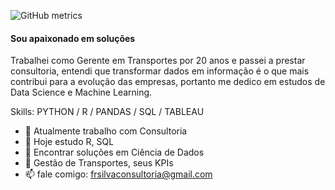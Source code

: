 ![GitHub metrics](https://metrics.lecoq.io/fabiorsi1979)  

#### Sou apaixonado em soluções

Trabalhei como Gerente em Transportes por 20 anos e passei a prestar consultoria, entendi que transformar dados em informação é o que mais contribui para a evolução das empresas, portanto me dedico em estudos de Data Science e Machine Learning.

Skills: PYTHON / R / PANDAS / SQL / TABLEAU

- 🔭 Atualmente trabalho com Consultoria 
- 🌱 Hoje estudo R, SQL 
- 👯 Encontrar soluções em Ciência de Dados 
- 💬 Gestão de Transportes, seus KPIs 
- 📫 fale comigo: frsilvaconsultoria@gmail.com
  
<!---
Fabiorsi1979/Fabiorsi1979 is a ✨ special ✨ repository because its `README.md` (this file) appears on your GitHub profile.
You can click the Preview link to take a look at your changes.
<p align="left"> <img src="https://komarev.com/ghpvc/?username=fabiorsi1979&label=Profile%20views&color=0e75b6&style=flat" alt="fabiorsi1979" /> </p>

<p align="left"> <a href="https://github.com/ryo-ma/github-profile-trophy"><img src="https://github-profile-trophy.vercel.app/?username=fabiorsi1979" alt="fabiorsi1979" /></a> </p>

<p align="left"> <a href="https://twitter.com/fabiorsi1979" target="blank"><img src="https://img.shields.io/twitter/follow/fabiorsi1979?logo=twitter&style=for-the-badge" alt="fabiorsi1979" /></a> </p>
--->

